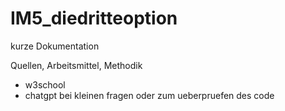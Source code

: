 # IM5_diedritteoption

kurze Dokumentation


Quellen, Arbeitsmittel, Methodik
- w3school
- chatgpt bei kleinen fragen oder zum ueberpruefen des code
